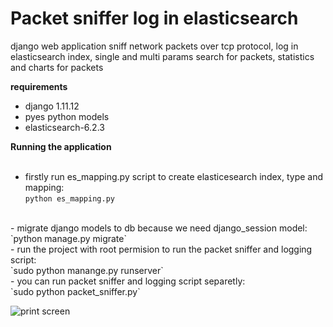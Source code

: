 # Packet sniffer log in elasticsearch

django web application sniff network packets over tcp protocol, log in elasticsearch index, single and multi params search for packets, statistics and charts for packets


**requirements**<br>
- django 1.11.12
- pyes python models
- elasticsearch-6.2.3


**Running the application**<br><br>
- firstly run es_mapping.py script to create elasticesearch index, type and mapping:<br>
`python es_mapping.py`
<br>
- migrate django models to db because we need django_session model:<br>
`python manage.py migrate`
<br>
- run the project with root permision to run the packet sniffer and logging script:<br>
`sudo python manange.py runserver`
<br>
- you can run packet sniffer and logging script separetly:<br>
`sudo python packet_sniffer.py`

![print screen](https://www.mediafire.com/convkey/8a67/sub8ju81bwp8y4o6g.jpg)
